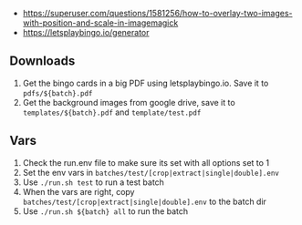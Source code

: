 - <https://superuser.com/questions/1581256/how-to-overlay-two-images-with-position-and-scale-in-imagemagick>
- <https://letsplaybingo.io/generator>

## Downloads
1. Get the bingo cards in a big PDF using letsplaybingo.io. Save it to `pdfs/${batch}.pdf`
2. Get the background images from google drive, save it to `templates/${batch}.pdf` and `template/test.pdf`

## Vars

1. Check the run.env file to make sure its set with all options set to 1
2. Set the env vars in `batches/test/[crop|extract|single|double].env`
3. Use `./run.sh test` to run a test batch
4. When the vars are right, copy `batches/test/[crop|extract|single|double].env` to the batch dir
5. Use `./run.sh ${batch} all` to run the batch
